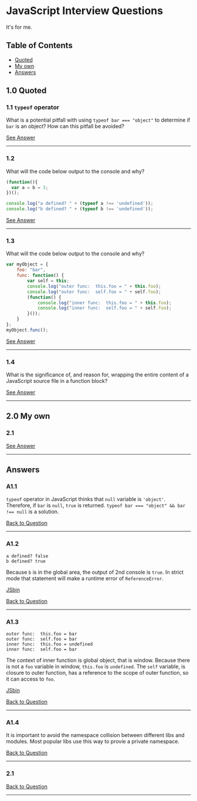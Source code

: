 # JavaScript Interview Questions

It's for me.

## Table of Contents

- [Quoted](#1.0)
- [My own](#2.0)
- [Answers](#answers)

<a name='1.0'/>

## 1.0 Quoted

<a name='1.1'/>

### 1.1 `typeof` operator
What is a potential pitfall with using `typeof bar === "object"` to determine if `bar` is an object? How can this pitfall be avoided?

[See Answer](#a1.1)

---

<a name='1.2'/>

### 1.2
What will the code below output to the console and why?

```javascript
(function(){
  var a = b = 3;
})();

console.log("a defined? " + (typeof a !== 'undefined'));
console.log("b defined? " + (typeof b !== 'undefined'));
```

[See Answer](#a1.2)

---

<a name='1.3'>

### 1.3
What will the code below output to the console and why?

```javascript
var myObject = {
    foo: "bar",
    func: function() {
        var self = this;
        console.log("outer func:  this.foo = " + this.foo);
        console.log("outer func:  self.foo = " + self.foo);
        (function() {
            console.log("inner func:  this.foo = " + this.foo);
            console.log("inner func:  self.foo = " + self.foo);
        }());
    }
};
myObject.func();
```

[See Answer](#a1.3)

---

<a name='1.4'/>

### 1.4

What is the significance of, and reason for, wrapping the entire content of a JavaScript source file in a function block?

[See Answer](#a1.4)

---

<a name='2.0'/>

## 2.0 My own

<a name='2.1'/>

### 2.1

[See Answer](#a2.1)

---

## Answers

<a name='a1.1'/>

### A1.1
`typeof` operator in JavaScript thinks that `null` variable is `'object'`. Therefore, if `bar` is `null`, `true` is returned.
`typeof bar === "object" && bar !== null` is a solution.

[Back to Question](#1.1)

---

<a name='a1.2'/>

### A1.2
`a defined? false`<br>
`b defined? true`

Because `b` is in the global area, the output of 2nd console is `true`. In strict mode that statement will make a runtime error of `ReferenceError`.

[JSbin](http://jsbin.com/pakicav/edit?js,console)

[Back to Question](#1.2)

---

<a name='a1.3'/>

### A1.3
`outer func:  this.foo = bar`<br>
`outer func:  self.foo = bar`<br>
`inner func:  this.foo = undefined`<br>
`inner func:  self.foo = bar`

The context of inner function is global object, that is window. Because there is not a `foo` variable in window, `this.foo` is `undefined`. The `self` variable, is closure to outer function, has a reference to the scope of outer function, so it can access to `foo`.

[JSbin](http://jsbin.com/javove/edit?js,console)

[Back to Question](#1.3)

---

<a name='a1.4'/>

### A1.4

It is important to avoid the namespace collision between different libs and modules. Most popular libs use this way to provie a private namespace.

[Back to Question](#1.4)

---

<a name='a2.1'/>

### 2.1

[Back to Question](#2.1)

---
